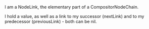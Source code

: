 I am a NodeLink, the elementary part of a CompositorNodeChain.

I hold a value, as well as a link to my successor (nextLink) and to my predecessor (previousLink) - both can be nil.